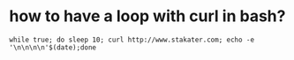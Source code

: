 # how to have a loop with curl in bash?

```
while true; do sleep 10; curl http://www.stakater.com; echo -e '\n\n\n\n'$(date);done
```
